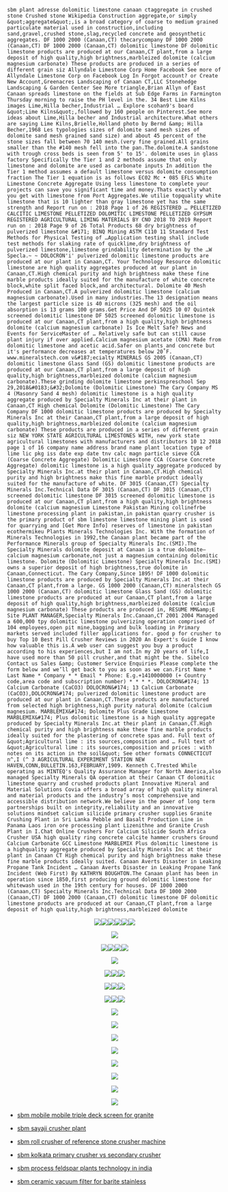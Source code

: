 
```
sbm plant adresse dolomitic limestone canaan ctaggregate in crushed stone Crushed stone Wikipedia Construction aggregate,or simply &quot;aggregate&quot;,is a broad category of coarse to medium grained particulate material used in construction,including sand,gravel,crushed stone,slag,recycled concrete and geosynthetic aggregates. DF 1000 2000 (Canaan,CT) thecarycompany DF 1000 2000 (Canaan,CT) DF 1000 2000 (Canaan,CT) dolomitic limestone DF dolomitic limestone products are produced at our Canaan,CT plant,from a large deposit of high quality,high brightness,marbleized dolomite (calcium magnesium carbonate) These products are produced in a series of different grain siz Allyndale Limestone Corp Home Facebook See more of Allyndale Limestone Corp on Facebook Log In Forgot account? or Create New Account,Greenacres Landscaping of Canaan CT,LLC Stonehedge Landscaping & Garden Center See More triangle,Brian Allyn of East Canaan spreads limestone on the fields at Sub Edge Farms in Farmington Thursday morning to raise the PH level in the. 34 Best Lime Kilns images Lime,Hilla becher,Industrial … Explore scohan9's board &quot;Lime Kilns&quot;,followed by 160 people on Pinterest.See more ideas about Lime,Hilla becher and Industrial architecture.What others are saying Lime Kilns,Brielle,Holland photo by Bernd &amp; Hilla Becher,1968 Les typologies sizes of dolomite sand mesh sizes of dolomite sand mesh grained sand size) and about 45 percent of the stone sizes fall between 70 140 mesh.(very fine grained.All grains smaller than the #140 mesh fell into the pan.The.dolomite.A sandstone with trough cross beds is seen from 5' to 15'. dolomite uses in glass factory Specifically the Tier 1 and 2 methods assume that only limestone and dolomite are used as carbonate inputs In addition the Tier 1 method assumes a default limestone versus dolomite consumption fraction The Tier 1 equation is as follows EC02 Mc • 085 EFLS White Limestone Concrete Aggregate Using less limestone to complete your projects can save you significant time and money.Thats exactly what you get with limestone from Port Aggregates.We utilie topquality white limestone that is 10 lighter than gray limestone yet has the same strength and Report run on : 2018 Page 1 of 26 REGISTERED … PELLETIZED CALCITIC LIMESTONE PELLETIZED DOLOMITIC LIMESTONE PELLETIZED GYPSUM REGISTERED AGRICULTURAL LIMING MATERIALS BY CNO 2018 TO 2019 Report run on : 2018 Page 9 of 26 Total Products 68 dry brightness of pulverized limestone &#171; BINQ Mining ASTM C110 11 Standard Test Methods for Physical Testing of …Application testing shall include test methods for slaking rate of quicklime,dry brightness of pulverized limestone,limestone grindability determination by the …W Specla.~ ~ DOLOCRON'i' pulverized dolomitic limestone products are produced at our plant in Canaan,CT. Your Technology Resource dolomitic limestone are high quality aggregates produced at our plant in Canaan,CT.High chemical purity and high brightness make these fine marble products ideally suited for the manufacture of white concrete block,white split faced block,and architectural. Dolomite 40 Mesh Produced in Canaan,CT.A pulverized dolomitic limestone (calcium magnesium carbonate).Used in many industries.The 13 designation means the largest particle size is 40 microns (325 mesh) and the oil absorption is 13 grams 100 grams.Get Price And DF 5025 10 07 Quintek screened dolomitic limestone DF 5025 screened dolomitic limestone is produced at our Canaan,CT plant,from a high quality,high brightness dolomite (calcium magnesium carbonate) Is Ice Melt Safe? News and Events for ServiceMaster of … Relatively safe but can still cause plant injury if over applied.Calcium magnesium acetate (CMA) Made from dolomitic limestone and acetic acid.Safer on plants and concrete but it's performance decreases at temperatures below 20˚F. www.mineralstech.com v&#187;ecialty MINERALS GS 2005 (Canaan,CT) dolomitic limestone Glass Sand (GS) dolomitic limestone products are produced at our Canaan,CT plant,from a large deposit of high quality,high brightness,marbleized dolomite (calcium magnesium carbonate).These grinding dolomite limestone perkinspreschool Sep 29,2018&#0183;&#32;Dolomite (Dolomitic Limestone) The Cary Company MS 4 (Masonry Sand 4 mesh) dolomitic limestone is a high quality aggregate produced by Specialty Minerals Inc at their plant in Canaan,CT High chemical Dolomite (Dolomitic Limestone) The Cary Company DF 1000 dolomitic limestone products are produced by Specialty Minerals Inc at their Canaan,CT plant,from a large deposit of high quality,high brightness,marbleized dolomite (calcium magnesium carbonate) These products are produced in a series of different grain siz NEW YORK STATE AGRICULTURAL LIMESTONES WITH, new york state agricultural limestones with manufacturers and distributors 10 12 2018 page 1 of 16 company name address brand name plant location type of lime lic pkg iss date exp date tnv calc magn particle sieve CCA (Coarse Concrete Aggregate) Dolomitic Limestone CCA (Coarse Concrete Aggregate) dolomitic limestone is a high quality aggregate produced by Specialty Minerals Inc.at their plant in Canaan,CT.High chemical purity and high brightness make this fine marble product ideally suited for the manufacture of white. DF 3015 (Canaan,CT) Specialty Minerals Inc.Technical Data DF 3015 (Canaan,CT) DF 3015 (Canaan,CT) screened dolomitic limestone DF 3015 screened dolomitic limestone is produced at our Canaan,CT plant,from a high quality,high brightness dolomite (calcium magnesium Limestone Pakistan Mining collinefrbe limestone processing plant in pakistan,in pakistan quarry crusher is the primary product of sbm limestone limestone mining plant is used for quarrying and [Get More Info] reserves of limestone in pakistan ecothermikeu Plants Minerals Technologies Inc. With the formation of Minerals Technologies in 1992,the Canaan plant became part of the Performance Minerals group of Specialty Minerals Inc.(SMI).The Specialty Minerals dolomite deposit at Canaan is a true dolomite—calcium magnesium carbonate,not just a magnesium containing dolomitic limestone. Dolomite (Dolomitic Limestone) Specialty Minerals Inc.(SMI) owns a superior deposit of high brightness,true dolomite in Canaan,Connecticut. The Cary Company,Since 1895! DF 1000 dolomitic limestone products are produced by Specialty Minerals Inc.at their Canaan,CT plant,from a large. GS 1000 2000 (Canaan,CT) mineralstech GS 1000 2000 (Canaan,CT) dolomitic limestone Glass Sand (GS) dolomitic limestone products are produced at our Canaan,CT plant,from a large deposit of high quality,high brightness,marbleized dolomite (calcium magnesium carbonate) These products are produced in, RESUME MM&amp;E Site PLANT MANAGER,Specialty Minerals Inc.Canaan,CT 2001 2004 Managed a 600,000 tpy dolomitic limestone pulverizing operation comprised of 104 employees,open pit mine,bagging and bulk loading in Primary markets served included filler applications for. good p for crusher to buy Top 10 Best Pill Crusher Reviews in 2020 An Expert's Guide I know how valuable this is.A web user can suggest you buy a product according to his experiences,but I am not.In my 20 years of life,I have used more than 50 pill crusher,and that might be the. Sibelco Contact us Sales &amp; Customer Service Enquiries Please complete the form below and we’ll get back to you as soon as we can.First Name * Last Name * Company * * Email * Phone: E.g.+1410000000 (+ Country code,area code and subscription number) * * * *. DOLOCRON&#174; 13 Calcium Carbonate (CaCO3) DOLOCRON&#174; 13 Calcium Carbonate (CaCO3),DOLOCRON&#174; pulverized dolomitic limestone product are produced at our plant in Canaan,CT.These products are manufactured from selected high brightness,high purity natural dolomite (calcium magnesium. MARBLEMIX&#174; Dolomite Plus Grade Limestone MARBLEMIX&#174; Plus dolomitic limestone is a high quality aggregate produced by Specialty Minerals Inc.at their plant in Canaan,CT.High chemical purity and high brightness make these fine marble products ideally suited for the plastering of concrete spas and. Full text of &quot;Agricultural lime : its sources,composition and … Full text of &quot;Agricultural lime : its sources,composition and prices : with notes on its action in the soil&quot; See other formats CONNECTICUT n^,I (^ 3 AGRICULTURAL EXPERIMENT STATION NEW HAVEN,CONN,BULLETIN.163,FEBRUARY,1909. Kenneth C.Trested While operating as MINTEQ's Quality Assurance Manager for North America,also managed Specialty Minerals QA operation at their Canaan CT dolomitic limestone quarry and crushed products plant Innovative Mineral and Material Solutions Covia offers a broad array of high quality mineral and material products and the industry’s most comprehensive and accessible distribution network.We believe in the power of long term partnerships built on integrity,reliability and an innovative solutions mindset calcium silicide primary crusher supplies Granite Crushing Plant in Sri Lanka Pebble and Basalt Production Line in Panama Laos iron ore processing plant Lizenithne and Granite Crush Plant in I.Chat Online Crushers For Calcium Silicide South Africa Crusher USA high quality ring concrete calcite hammer crushers Ground Calcium Carbonate GCC Limestone MARBLEMIX Plus dolomitic limestone is a highquality aggregate produced by Specialty Minerals Inc at their plant in Canaan CT High chemical purity and high brightness make these fine marble products ideally suited. Canaan Averts Disaster in Leaking Propane Tank Incident … Canaan Averts Disaster in Leaking Propane Tank Incident (Web First) By KATHRYN BOUGHTON.The Canaan plant has been in operation since 1850,first producing ground dolomitic limestone for whitewash used in the 19th century for houses. DF 1000 2000 (Canaan,CT) Specialty Minerals Inc.Technical Data DF 1000 2000 (Canaan,CT) DF 1000 2000 (Canaan,CT) dolomitic limestone DF dolomitic limestone products are produced at our Canaan,CT plant,from a large deposit of high quality,high brightness,marbleized dolomite 
```

<div align="center">
  
<a rel="nofollow" href="https://m.shibang-china.com?f=github&k=sbm+plant+adresse+dolomitic+limestone+canaan+ct"><img src="https://static.shibang-china.com/en/l.png"></a><img src="https://static.shibang-china.com/en/hw.png"><a rel="nofollow" href="https://m.shibang-china.com/product/?f=github&k=sbm+plant+adresse+dolomitic+limestone+canaan+ct"><img src="https://static.shibang-china.com/en/p.png"></a><a rel="nofollow" href="https://m.shibang-china.com/cases/?f=github&k=sbm+plant+adresse+dolomitic+limestone+canaan+ct"><img src="https://static.shibang-china.com/en/c.png"></a><a rel="nofollow" href="https://m.shibang-china.com/news/?f=github&k=sbm+plant+adresse+dolomitic+limestone+canaan+ct"><img src="https://static.shibang-china.com/en/n.png"></a><a rel="nofollow" href="https://m.shibang-china.com?f=github&k=sbm+plant+adresse+dolomitic+limestone+canaan+ct"><img src="https://static.shibang-china.com/en/m.png"></a>

<a rel="nofollow" href="https://m.shibang-china.com/product/?f=github&k=sbm+plant+adresse+dolomitic+limestone+canaan+ct"><img src="https://static.shibang-china.com/en/b.jpg"></a>
  
<a rel="nofollow" href="https://m.shibang-china.com/solution-aggregate.html?f=github&k=sbm+plant+adresse+dolomitic+limestone+canaan+ct"><img src="https://static.shibang-china.com/en/a.jpg"></a><a rel="nofollow" href="https://m.shibang-china.com/solution-mine.html?f=github&k=sbm+plant+adresse+dolomitic+limestone+canaan+ct"><img src="https://static.shibang-china.com/en/m.jpg"></a><a rel="nofollow" href="https://m.shibang-china.com/solution-mill.html?f=github&k=sbm+plant+adresse+dolomitic+limestone+canaan+ct"><img src="https://static.shibang-china.com/en/g.jpg"></a><a rel="nofollow" href="https://m.shibang-china.com/solution-epc.html?f=github&k=sbm+plant+adresse+dolomitic+limestone+canaan+ct"><img src="https://static.shibang-china.com/en/e.jpg"></a>

<a rel="nofollow" href="https://m.shibang-china.com/product/?f=github&k=sbm+plant+adresse+dolomitic+limestone+canaan+ct"><img src="https://static.shibang-china.com/en/a-p.png"></a>

<a rel="nofollow" href="https://m.shibang-china.com/product/crusher/c6x.html?f=github&k=sbm+plant+adresse+dolomitic+limestone+canaan+ct"><img src="https://static.shibang-china.com/en/j.jpg"></a><a rel="nofollow" href="https://m.shibang-china.com/product/crusher/ci5x.html?f=github&k=sbm+plant+adresse+dolomitic+limestone+canaan+ct"><img src="https://static.shibang-china.com/en/i.jpg"></a><a rel="nofollow" href="https://m.shibang-china.com/product/crusher/hst.html?f=github&k=sbm+plant+adresse+dolomitic+limestone+canaan+ct"><img src="https://static.shibang-china.com/en/c.jpg"></a>

<a rel="nofollow" href="https://m.shibang-china.com/product/mill/mtw.html?f=github&k=sbm+plant+adresse+dolomitic+limestone+canaan+ct"><img src="https://static.shibang-china.com/en/mtw.jpg"></a><a rel="nofollow" href="https://m.shibang-china.com/product/mill/scm.html?f=github&k=sbm+plant+adresse+dolomitic+limestone+canaan+ct"><img src="https://static.shibang-china.com/en/scm.jpg"></a><a rel="nofollow" href="https://m.shibang-china.com/product/mill/lm.html?f=github&k=sbm+plant+adresse+dolomitic+limestone+canaan+ct"><img src="https://static.shibang-china.com/en/lm.jpg"></a>

<a rel="nofollow" href="https://m.shibang-china.com/product/sand/vsi6x.html?f=github&k=sbm+plant+adresse+dolomitic+limestone+canaan+ct"><img src="https://static.shibang-china.com/en/6x.jpg"></a><a rel="nofollow" href="https://m.shibang-china.com/product/sand/vu.html?f=github&k=sbm+plant+adresse+dolomitic+limestone+canaan+ct"><img src="https://static.shibang-china.com/en/vu.jpg"></a><a rel="nofollow" href="https://m.shibang-china.com/product/mobile/klun.html?f=github&k=sbm+plant+adresse+dolomitic+limestone+canaan+ct"><img src="https://static.shibang-china.com/en/k.jpg"></a>

<a rel="nofollow" href="https://m.shibang-china.com/cases/?f=github&k=sbm+plant+adresse+dolomitic+limestone+canaan+ct"><img src="https://static.shibang-china.com/en/case.png"></a>

<a rel="nofollow" href="https://m.shibang-china.com/cases/aggregate/202.html?f=github&k=sbm+plant+adresse+dolomitic+limestone+canaan+ct"><img src="https://static.shibang-china.com/en/c-1.jpg"></a>

<a rel="nofollow" href="https://m.shibang-china.com/cases/aggregate/203.html?f=github&k=sbm+plant+adresse+dolomitic+limestone+canaan+ct"><img src="https://static.shibang-china.com/en/c-2.jpg"></a>

<a rel="nofollow" href="https://m.shibang-china.com/cases/mill/123.html?f=github&k=sbm+plant+adresse+dolomitic+limestone+canaan+ct"><img src="https://static.shibang-china.com/en/c-3.jpg"></a>

<a rel="nofollow" href="https://m.shibang-china.com/contact_us.html?f=github&k=sbm+plant+adresse+dolomitic+limestone+canaan+ct"><img src="https://static.shibang-china.com/en/contact.png"></a>

<a rel="nofollow" href="https://swt.shibang-china.com/?f=github&k=sbm+plant+adresse+dolomitic+limestone+canaan+ct"><img src="https://static.shibang-china.com/en/chat.png"></a>

<a rel="nofollow" href="https://whatsapp.shibangsoft.com/WhatsApp.php?f=github&k=sbm+plant+adresse+dolomitic+limestone+canaan+ct"><img src="https://static.shibang-china.com/en/whatsapp.png"></a>

<a rel="nofollow" href="https://m.shibang-china.com/?f=github&k=sbm+plant+adresse+dolomitic+limestone+canaan+ct"><img src="https://static.shibang-china.com/en/website.png"></a>

</div>


* [sbm mobile mobile triple deck screen for granite](sbm%20mobile%20mobile%20triple%20deck%20screen%20for%20granite.md)

* [sbm sayaji crusher plant](sbm%20sayaji%20crusher%20plant.md)

* [sbm roll crusher of reference stone crusher machine](sbm%20roll%20crusher%20of%20reference%20stone%20crusher%20machine.md)

* [sbm kolkata primary crusher vs secondary crusher](sbm%20kolkata%20primary%20crusher%20vs%20secondary%20crusher.md)

* [sbm process feldspar plants technology in india](sbm%20process%20feldspar%20plants%20technology%20in%20india.md)

* [sbm ceramic vacuum filter for barite stainless](sbm%20ceramic%20vacuum%20filter%20for%20barite%20stainless.md)